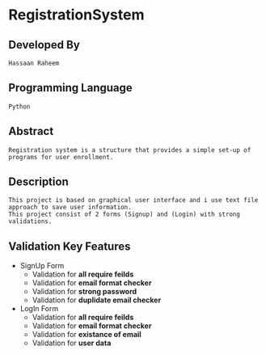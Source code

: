 # RegistrationSystem

## Developed By 
    Hassaan Raheem
## Programming Language
    Python
## Abstract
    Registration system is a structure that provides a simple set-up of programs for user enrollment.
## Description
    This project is based on graphical user interface and i use text file approach to save user information.
    This project consist of 2 forms (Signup) and (Login) with strong validations.
## Validation Key Features

* SignUp Form
  * Validation for **all require feilds**
  * Validation for **email format checker**
  * Validation for **strong password**
  * Validation for **duplidate email checker**
* LogIn Form
  * Validation for **all require feilds**
  * Validation for **email format checker**
  * Validation for **existance of email**
  * Validation for **user data**

     
